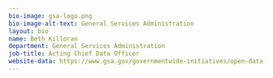 ```yaml
---
bio-image: gsa-logo.png
bio-image-alt-text: General Services Administration
layout: bio
name: Beth Killoran
department: General Services Administration
job-title: Acting Chief Data Officer
website-data: https://www.gsa.gov/governmentwide-initiatives/open-data-at-gsa
---
```

